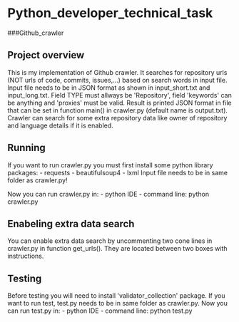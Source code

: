 # Python_developer_technical_task

###Github_crawler

## Project overview

This is my implementation of Github crawler.
It searches for repository urls (NOT urls of code, commits, issues,...) based on search words in input file.
Input file needs to be in JSON format as shown in input_short.txt and input_long.txt. Field TYPE must allways be 'Repository', field 'keywords' can be anything and 'proxies' must be valid.
Result is printed JSON format in file that can be set in function main() in crawler.py (default name is output.txt).
Crawler can search for some extra repository data like owner of repository and language details if it is enabled.

## Running

If you want to run crawler.py you must first install some python library packages:
	- requests
	- beautifulsoup4
	- lxml
Input file needs to be in same folder as crawler.py!

Now you can run crawler.py in:
	- python IDE
	- command line: python crawler.py

## Enabeling extra data search

You can enable extra data search by uncommenting two cone lines in crawler.py in function get_urls(). They are located between two boxes with instructions.

## Testing

Before testing you will need to install 'validator_collection' package.
If you want to run test, test.py needs to be in same folder as crawler.py.
Now you can run test.py in:
	- python IDE
	- command line: python test.py

